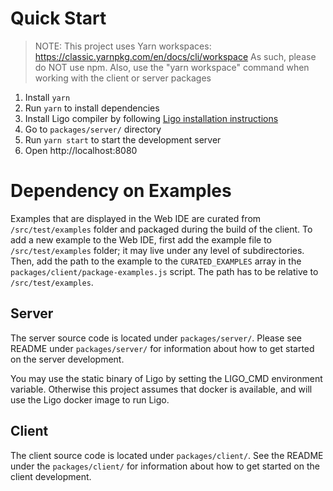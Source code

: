 # Quick Start

> NOTE: This project uses Yarn workspaces: https://classic.yarnpkg.com/en/docs/cli/workspace
> As such, please do NOT use npm. Also, use the "yarn workspace" command when working with
> the client or server packages

1. Install `yarn`
1. Run `yarn` to install dependencies
1. Install Ligo compiler by following [Ligo installation instructions][install-ligo]
1. Go to `packages/server/` directory
1. Run `yarn start` to start the development server
1. Open http://localhost:8080

# Dependency on Examples

Examples that are displayed in the Web IDE are curated from `/src/test/examples` folder and packaged during the build of the client. To add a new example to the Web IDE, first add the example file to `/src/test/examples` folder; it may live under any level of subdirectories. Then, add the path to the example to the `CURATED_EXAMPLES` array in the `packages/client/package-examples.js` script. The path has to be relative to `/src/test/examples`.

## Server

The server source code is located under `packages/server/`. Please see README under `packages/server/` for information about how to get started on the server development.

You may use the static binary of Ligo by setting the LIGO_CMD environment variable. Otherwise this project assumes that docker is available, and will use the Ligo docker image to run Ligo.

[install-ligo]: https://ligolang.org/docs/intro/installation/

## Client

The client source code is located under `packages/client/`.  See the README under the `packages/client/` for information about how to get started on the client development.
